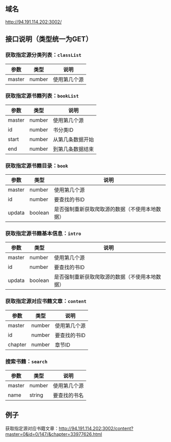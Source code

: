 ## 域名
http://94.191.114.202:3002/
## 接口说明（类型统一为GET）
### 获取指定源分类列表：`classList`
| 参数   | 类型   | 说明         |
|--------|--------|--------------|
| master | number | 使用第几个源 |

### 获取指定源书籍列表：`bookList`
| 参数   | 类型   | 说明             |
|--------|--------|------------------|
| master | number | 使用第几个源     |
| id     | number | 书分类ID         |
| start  | number | 从第几条数据开始 |
| end    | number | 到第几条数据结束 |

### 获取指定源书籍目录：`book`
| 参数   | 类型   | 说明         |
|--------|--------|--------------|
| master | number | 使用第几个源 |
| id     | number | 要查找的书ID |
| updata | boolean | 是否强制重新获取爬取源的数据（不使用本地数据） |

### 获取指定源书籍基本信息：`intro`
| 参数   | 类型   | 说明         |
|--------|--------|--------------|
| master | number | 使用第几个源 |
| id     | number | 要查找的书ID |
| updata | boolean | 是否强制重新获取爬取源的数据（不使用本地数据） |

### 获取指定源对应书籍文章：`content`
| 参数    | 类型   | 说明         |
|---------|--------|--------------|
| master  | number | 使用第几个源 |
| id      | number | 要查找的书ID |
| chapter | number | 章节ID       |

### 搜索书籍：`search`
| 参数    | 类型   | 说明         |
|---------|--------|--------------|
| master  | number | 使用第几个源 |
| name    | string | 要查找的书名 |

## 例子
获取指定源对应书籍文章：http://94.191.114.202:3002/content?master=0&id=0/147/&chapter=33977626.html